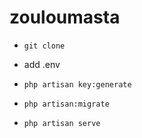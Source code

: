 # zouloumasta

* `git clone`

* add .env

* `php artisan key:generate`

* `php artisan:migrate`

* `php artisan serve`
